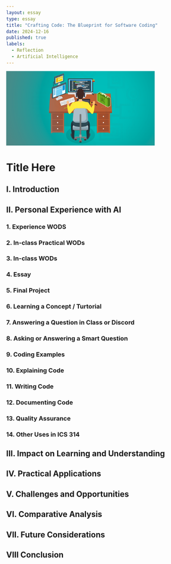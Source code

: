 ```yaml
---
layout: essay
type: essay
title: "Crafting Code: The Blueprint for Software Coding"
date: 2024-12-16
published: true
labels:
  - Reflection
  - Artificial Intelligence   
---
```


<img width="400px" class="rounded float-start pe-4" src="../img/designPatterns.png">

# Title Here 

## I. Introduction 

## II. Personal Experience with AI 

### 1. Experience WODS 

### 2. In-class Practical WODs 

### 3. In-class WODs 

### 4. Essay 

### 5. Final Project 

### 6. Learning a Concept / Turtorial 

### 7. Answering a Question in Class or Discord 

### 8. Asking or Answering a Smart Question 

### 9. Coding Examples 

### 10. Explaining Code 

### 11. Writing Code 

### 12. Documenting Code 

### 13. Quality Assurance 

### 14. Other Uses in ICS 314 

## III. Impact on Learning and Understanding 

## IV. Practical Applications

## V. Challenges and Opportunities 

## VI. Comparative Analysis

## VII. Future Considerations 

## VIII Conclusion 







